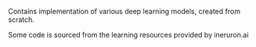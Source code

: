 Contains implementation of various deep learning models, created from scratch.

Some code is sourced from the learning resources provided by ineruron.ai
